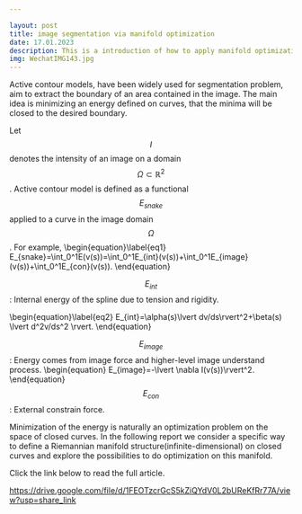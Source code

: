 ```yaml
---

layout: post
title: image segmentation via manifold optimization
date: 17.01.2023
description: This is a introduction of how to apply manifold optimization theory to image segmentation. # Add post description (optional)
img: WechatIMG143.jpg
---
```

Active contour models, have been widely used for segmentation problem, aim to extract the boundary of an area contained in the image. The main idea is minimizing an energy defined on curves, that the minima will be closed to the desired boundary.

Let $$I$$ denotes the intensity of an image on a domain $$\Omega \subset \mathbb{R}^2$$. Active contour model is defined as a functional $$E_{snake}$$ applied to a curve in the image domain $$\Omega$$. For example, 
\begin{equation}\label{eq1}
E_{snake}=\int_0^1E(v(s))=\int_0^1E_{int}(v(s))+\int_0^1E_{image}(v(s))+\int_0^1E_{con}(v(s)).
\end{equation}


$$E_{int}$$: Internal energy of the spline due to tension and rigidity.

\begin{equation}\label{eq2}
E_{int}=\alpha(s)\lvert dv/ds\rvert^2+\beta(s) \lvert d^2v/ds^2 \rvert.
\end{equation}

$$E_{image}$$: Energy comes from image force and higher-level image understand process.
\begin{equation}
E_{image}=-\lvert \nabla I(v(s))\rvert^2.
\end{equation}
$$E_{con}$$: External constrain force.

Minimization of the energy is naturally an optimization problem on the space of closed curves. In the following report we consider a specific way to define a Riemannian manifold structure(infinite-dimensional) on closed curves and explore the possibilities to do optimization on this manifold.

Click the link below to read the full article.

https://drive.google.com/file/d/1FEOTzcrGcS5kZiQYdV0L2bUReKfRr77A/view?usp=share_link